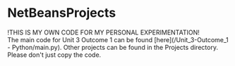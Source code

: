 # NetBeansProjects

!THIS IS MY OWN CODE FOR MY PERSONAL EXPERIMENTATION!  
The main code for Unit 3 Outcome 1 can be found [here](/Unit_3-Outcome_1 - Python/main.py). Other projects can be found in the Projects directory.
Please don't just copy the code.
